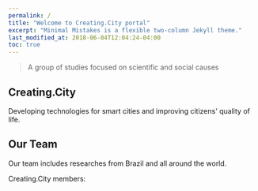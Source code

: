 ```yaml
---
permalink: /
title: "Welcome to Creating.City portal"
excerpt: "Minimal Mistakes is a flexible two-column Jekyll theme."
last_modified_at: 2018-06-04T12:04:24-04:00
toc: true
---
```

> A group of studies focused on scientific and social causes

## Creating.City

Developing technologies for smart cities and improving citizens' quality of life.

## Our Team

Our team includes researches from Brazil and all around the world.

Creating.City members:
